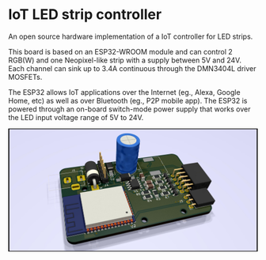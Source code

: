 # IoT LED strip controller
An open source hardware implementation of a IoT controller for LED strips.

This board is based on an ESP32-WROOM module and can control 2 RGB(W) and one Neopixel-like strip with a supply between 5V and 24V. Each channel can sink up to 3.4A continuous through the DMN3404L driver MOSFETs.

The ESP32 allows IoT applications over the Internet (eg., Alexa, Google Home, etc) as well as over Bluetooth (eg., P2P mobile app). The ESP32 is powered through an on-board switch-mode power supply that works over the LED input voltage range of 5V to 24V.

![image of controller](exports/ledcontroller.jpg)
